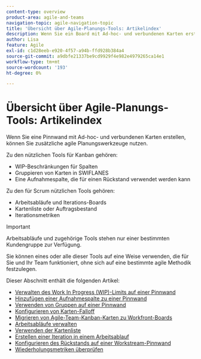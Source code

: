 ```yaml
---
content-type: overview
product-area: agile-and-teams
navigation-topic: agile-navigation-topic
title: 'Übersicht über Agile-Planungs-Tools: Artikelindex'
description: Wenn Sie ein Board mit Ad-hoc- und verbundenen Karten erstellen, können Sie auf Boards zusätzliche agile Planungswerkzeuge nutzen.
author: Lisa
feature: Agile
exl-id: c1d28eeb-e920-4f57-a94b-ffd928b384a4
source-git-commit: a9dbfe21337be9cd9929f4e982e4979265ca14e1
workflow-type: tm+mt
source-wordcount: '193'
ht-degree: 0%

---
```


# Übersicht über Agile-Planungs-Tools: Artikelindex

<!-- Audited: 5/2025 -->

Wenn Sie eine Pinnwand mit Ad-hoc- und verbundenen Karten erstellen, können Sie zusätzliche agile Planungswerkzeuge nutzen.

Zu den nützlichen Tools für Kanban gehören:

* WIP-Beschränkungen für Spalten
* Gruppieren von Karten in SWIFLANES
* Eine Aufnahmespalte, die für einen Rückstand verwendet werden kann

Zu den für Scrum nützlichen Tools gehören:

* Arbeitsabläufe und Iterations-Boards
* Kartenliste oder Auftragsbestand
* Iterationsmetriken

>[!IMPORTANT]
>
>Arbeitsabläufe und zugehörige Tools stehen nur einer bestimmten Kundengruppe zur Verfügung.

Sie können eines oder alle dieser Tools auf eine Weise verwenden, die für Sie und Ihr Team funktioniert, ohne sich auf eine bestimmte agile Methodik festzulegen.

Dieser Abschnitt enthält die folgenden Artikel:

* [Verwalten des Work In Progress (WIP)-Limits auf einer Pinnwand](/help/quicksilver/agile/use-boards-agile-planning-tools/manage-wip-limit-on-board.md)
* [Hinzufügen einer Aufnahmespalte zu einer Pinnwand](/help/quicksilver/agile/use-boards-agile-planning-tools/add-intake-column-to-board.md)
* [Verwenden von Gruppen auf einer Pinnwand](/help/quicksilver/agile/use-boards-agile-planning-tools/group-cards-on-board.md)
* [Konfigurieren von Karten-Falloff](/help/quicksilver/agile/use-boards-agile-planning-tools/configure-card-falloff.md)
* [Migrieren von Agile-Team-Kanban-Karten zu Workfront-Boards](/help/quicksilver/agile/use-boards-agile-planning-tools/migrate-kanban-cards-to-boards.md)
* [Arbeitsabläufe verwalten](/help/quicksilver/agile/use-boards-agile-planning-tools/manage-collections.md)
* [Verwenden der Kartenliste](/help/quicksilver/agile/use-boards-agile-planning-tools/use-card-list.md)
* [Erstellen einer Iteration in einem Arbeitsablauf](/help/quicksilver/agile/use-boards-agile-planning-tools/create-an-iteration-in-workstream.md)
* [Konfigurieren des Rückstands auf einer Workstream-Pinnwand](/help/quicksilver/agile/use-boards-agile-planning-tools/configure-backlog-workstream-board.md)
* [Wiederholungsmetriken überprüfen](/help/quicksilver/agile/use-boards-agile-planning-tools/review-iteration-metrics.md)
